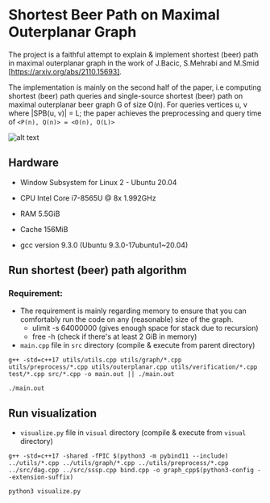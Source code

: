 # Shortest Beer Path on Maximal Outerplanar Graph

The project is a faithful attempt to explain & implement shortest (beer) path in maximal outerplanar graph in the work of J.Bacic, S.Mehrabi and M.Smid [https://arxiv.org/abs/2110.15693]. 

The implementation is mainly on the second half of the paper, i.e computing shortest (beer) path queries and single-source shortest (beer) path on maximal outerplanar beer graph G of size O(n). For queries vertices u, v where |SPB(u, v)| = L; the paper achieves the preprocessing and query time of ```<P(n), Q(n)> = <O(n), O(L)>```

![alt text](https://github.com/charlespnh/shortest-beer-path/blob/master/report/preprocessing.png)

## Hardware
- Window Subsystem for Linux 2 - Ubuntu 20.04
- CPU Intel Core i7-8565U @ 8x 1.992GHz
- RAM 5.5GiB
- Cache 156MiB

- gcc version 9.3.0 (Ubuntu 9.3.0-17ubuntu1~20.04)

## Run shortest (beer) path algorithm
### Requirement:
- The requirement is mainly regarding memory to ensure that you can comfortably run the code on any (reasonable) size of the graph.
  + ulimit -s 64000000 (gives enough space for stack due to recursion)
  + free -h            (check if there's at least 2 GiB in memory)
- ```main.cpp``` file in `src` directory (compile & execute from parent directory)
```
g++ -std=c++17 utils/utils.cpp utils/graph/*.cpp utils/preprocess/*.cpp utils/outerplanar.cpp utils/verification/*.cpp test/*.cpp src/*.cpp -o main.out || ./main.out

./main.out
```

## Run visualization
- ```visualize.py``` file in `visual` directory (compile & execute from `visual` directory)
```
g++ -std=c++17 -shared -fPIC $(python3 -m pybind11 --include) ../utils/*.cpp ../utils/graph/*.cpp ../utils/preprocess/*.cpp ../src/dag.cpp ../src/sssp.cpp bind.cpp -o graph_cpp$(python3-config --extension-suffix)

python3 visualize.py
```

